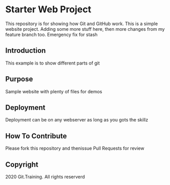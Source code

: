 # Starter Web Project

This repository is for showing how Git and GitHub work.  This is a simple website project. Adding some more stuff here, then more changes from my feature branch too. Emergency fix for stash

## Introduction

This example is to show different parts of git

## Purpose

Sample website with plenty of files for demos

## Deployment

Deployment can be on any webserver as long as you gots the skillz

## How To Contribute

Please fork this repository and thenissue Pull Requests for review

## Copyright

2020 Git.Training. All rights reserverd